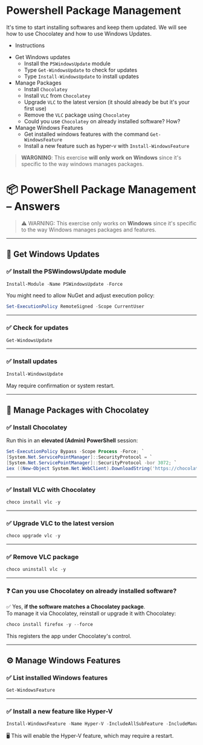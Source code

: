 # Powershell Package Management

It's time to start installing softwares and keep them updated. We will see how to use Chocolatey and how to use Windows Updates.

* Instructions

- Get Windows updates
    - Install the `PSWindowsUpdate` module
    - Type `Get-WindowsUpdate` to check for updates
    - Type `Install-WindowsUpdate` to install updates
- Manage Packages
    - Install `Chocolatey`
    - Install `VLC` from `Chocolatey`
    - Upgrade `VLC` to the latest version (it should already be but it's your first use)
    - Remove the `VLC` package using `Chocolatey`
    - Could you use `Chocolatey` on already installed software? How?
- Manage Windows Features
    - Get installed windows features with the command `Get-WindowsFeature`
    - Install a new feature such as hyper-v with `Install-WindowsFeature`

> **WARGNING**: This exercise **will only work on Windows** since it's specific to the way windows manages packages.

# 📦 PowerShell Package Management – Answers

> ⚠️ WARNING: This exercise only works on **Windows** since it's specific to the way Windows manages packages and features.

---

## 🔄 Get Windows Updates

### ✅ Install the PSWindowsUpdate module

```powershell
Install-Module -Name PSWindowsUpdate -Force
```

You might need to allow NuGet and adjust execution policy:

```powershell
Set-ExecutionPolicy RemoteSigned -Scope CurrentUser
```

---

### ✅ Check for updates

```powershell
Get-WindowsUpdate
```

---

### ✅ Install updates

```powershell
Install-WindowsUpdate
```

May require confirmation or system restart.

---

## 🍫 Manage Packages with Chocolatey

### ✅ Install Chocolatey

Run this in an **elevated (Admin) PowerShell** session:

```powershell
Set-ExecutionPolicy Bypass -Scope Process -Force; `
[System.Net.ServicePointManager]::SecurityProtocol = `
[System.Net.ServicePointManager]::SecurityProtocol -bor 3072; `
iex ((New-Object System.Net.WebClient).DownloadString('https://chocolatey.org/install.ps1'))
```

---

### ✅ Install VLC with Chocolatey

```powershell
choco install vlc -y
```

---

### ✅ Upgrade VLC to the latest version

```powershell
choco upgrade vlc -y
```

---

### ✅ Remove VLC package

```powershell
choco uninstall vlc -y
```

---

### ❓ Can you use Chocolatey on already installed software?

✅ Yes, **if the software matches a Chocolatey package**.  
To manage it via Chocolatey, reinstall or upgrade it with Chocolatey:

```powershell
choco install firefox -y --force
```

This registers the app under Chocolatey's control.

---

## ⚙️ Manage Windows Features

### ✅ List installed Windows features

```powershell
Get-WindowsFeature
```

---

### ✅ Install a new feature like Hyper-V

```powershell
Install-WindowsFeature -Name Hyper-V -IncludeAllSubFeature -IncludeManagementTools
```

🖥️ This will enable the Hyper-V feature, which may require a restart.

